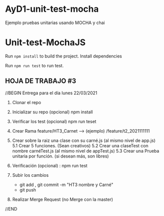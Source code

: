 # AyD1-unit-test-mocha
Ejemplo pruebas unitarias usando MOCHA y chai
# Unit-test-MochaJS

Run `npm install` to build the project. Install dependencies

Run `npm run test` to run test.

## HOJA DE TRABAJO #3
//BEGIN
Entrega para el día lunes 22/03/2021
1. Clonar el repo 
2. Inicializar su repo  (opcional) npm install 
3. Verificar los test (opcional) npm run teset 
4. Crear Rama feature/HT3_Carnet --> (ejemplo)   /feature/t2_2021111111

5. Crear sobre la raiz una clase con su carné.js (al mismo nivel de app.js)
    5.1 Crear 5 funciones. (Sean creativos)
    5.2 Crear una claseTest con nombre carnéTest.js (al mismo nivel de appTest.js)
    5.3 Crear una Prueba unitaria por función. (si desean más, son libres)

6. Verificación (opcional) : npm run test 

7. Subir los cambios
    - git add , git commit -m "HT3 nombre y Carné" 
    - git push

8. Realizar Merge Request (no Merge con la master)

//END